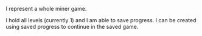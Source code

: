 I represent a whole miner game.

I hold all levels (currently 1) and I am able to save progress.
I can be created using saved progress to continue in the saved game.